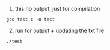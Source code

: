 1) this no output, just for compilation
```
gcc test.c -o test
```
2) run for output + updating the txt file
```
./test
```